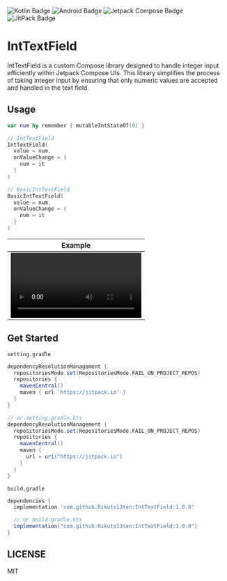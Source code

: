 ![Kotlin Badge](https://img.shields.io/badge/Kotlin-7F52FF?logo=kotlin&logoColor=fff&style=flat)
![Android Badge](https://img.shields.io/badge/Android-34A853?logo=android&logoColor=fff&style=flat)
![Jetpack Compose Badge](https://img.shields.io/badge/Jetpack%20Compose-4285F4?logo=jetpackcompose&logoColor=fff&style=flat)
![JitPack Badge](https://img.shields.io/badge/JitPack-000?logo=jitpack&logoColor=fff&style=flat)

# IntTextField

IntTextField is a custom Compose library designed to handle integer input efficiently within Jetpack Compose UIs. 
This library simplifies the process of taking integer input by ensuring that only numeric values are accepted and handled in the text field.

## Usage
```kotlin
var num by remember { mutableIntStateOf(0) }

// IntTextField
IntTextField(
  value = num,
  onValueChange = {
    num = it
  }
)

// BasicIntTextField
BasicIntTextField(
  value = num,
  onValueChange = {
    num = it
  }
)
```
|Example|
|---|
|<video src="https://github.com/Rikuto13ten/IntTextField/assets/69412443/4227b4b1-0341-4fb4-9785-32a780142c50">|


## Get Started
`setting.gradle`
```gradle
dependencyResolutionManagement {
  repositoriesMode.set(RepositoriesMode.FAIL_ON_PROJECT_REPOS)
  repositories {
    mavenCentral()
    maven { url 'https://jitpack.io' }
  }
}

// or setting.gradle.kts
dependencyResolutionManagement {
  repositoriesMode.set(RepositoriesMode.FAIL_ON_PROJECT_REPOS)
  repositories {
    mavenCentral()
    maven {
      url = uri("https://jitpack.io")
    }
  }
}
```

`build.gradle`
```gradle
dependencies {
  implementation 'com.github.Rikuto13ten:IntTextField:1.0.0'

  // or build.gradle.kts
  implementation("com.github.Rikuto13ten:IntTextField:1.0.0")
}
```

## LICENSE
MIT
